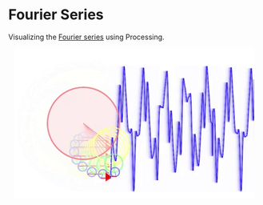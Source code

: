 # Fourier Series

Visualizing the [Fourier series](https://en.wikipedia.org/wiki/Fourier_series) using Processing.

<p align="center">
  <img src="./gifs/fourierSeries.gif" alt="Fourier Series GIF"/>
</p> 
